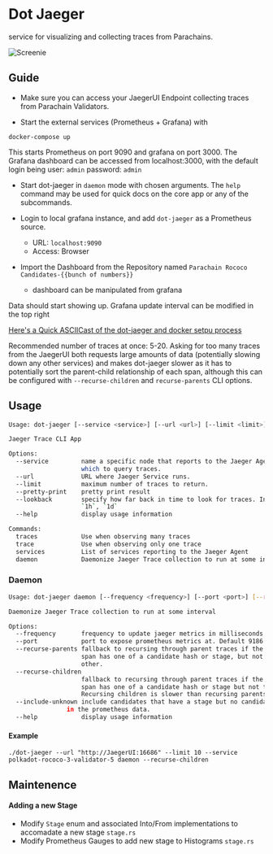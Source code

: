 # Dot Jaeger

service for visualizing and collecting traces from Parachains.

![Screenie](https://i.imgur.com/fdcqDjm.png)

## Guide
- Make sure you can access your JaegerUI Endpoint collecting traces from Parachain Validators.

- Start the external services (Prometheus + Grafana) with
```
docker-compose up
```
This starts Prometheus on port 9090 and grafana on port 3000. The Grafana dashboard can be accessed from localhost:3000, with the default login being user: `admin` password: `admin`

- Start dot-jaeger in `daemon` mode with chosen arguments. The `help` command may be used for quick docs on the core app or any of the subcommands.

- Login to local grafana instance, and add `dot-jaeger` as a Prometheus source.
  - URL: `localhost:9090`
  - Access: Browser

- Import the Dashboard from the Repository named `Parachain Rococo Candidates-{{bunch of numbers}}`
  - dashboard can be manipulated from grafana

Data should start showing up. Grafana update interval can be modified in the top right

[Here's a Quick ASCIICast of the dot-jaeger and docker setpu process](https://asciinema.org/a/KOGwM7Gm04DPINy4ra6BAdoZP)

Recommended number of traces at once: 5-20. Asking for too many traces from the JaegerUI both requests large amounts of data (potentially slowing down any other services) and makes dot-jaeger slower as it has to potentially sort the parent-child relationship of each span, although this can be configured with `--recurse-children` and `recurse-parents` CLI options.

## Usage

``` sh
Usage: dot-jaeger [--service <service>] [--url <url>] [--limit <limit>] [--pretty-print] [--lookback <lookback>] <command> [<args>]

Jaeger Trace CLI App

Options:
  --service         name a specific node that reports to the Jaeger Agent from
                    which to query traces.
  --url             URL where Jaeger Service runs.
  --limit           maximum number of traces to return.
  --pretty-print    pretty print result
  --lookback        specify how far back in time to look for traces. In format:
                    `1h`, `1d`
  --help            display usage information

Commands:
  traces            Use when observing many traces
  trace             Use when observing only one trace
  services          List of services reporting to the Jaeger Agent
  daemon            Daemonize Jaeger Trace collection to run at some interval
```

### Daemon

```sh
Usage: dot-jaeger daemon [--frequency <frequency>] [--port <port>] [--recurse-parents] [--recurse-children] [--include-unknown]

Daemonize Jaeger Trace collection to run at some interval

Options:
  --frequency       frequency to update jaeger metrics in milliseconds.
  --port            port to expose prometheus metrics at. Default 9186
  --recurse-parents fallback to recursing through parent traces if the current
                    span has one of a candidate hash or stage, but not the
                    other.
  --recurse-children
                    fallback to recursing through parent traces if the current
                    span has one of a candidate hash or stage but not the other.
                    Recursing children is slower than recursing parents.
  --include-unknown include candidates that have a stage but no candidate hash
	            in the prometheus data.
  --help            display usage information
```



#### Example
`./dot-jaeger --url "http://JaegerUI:16686" --limit 10 --service polkadot-rococo-3-validator-5 daemon --recurse-children`

## Maintenence

#### Adding a new Stage

- Modify `Stage` enum and associated Into/From implementations to accomadate a new stage `stage.rs`
- Modify Prometheus Gauges to add new stage to Histograms `stage.rs`
